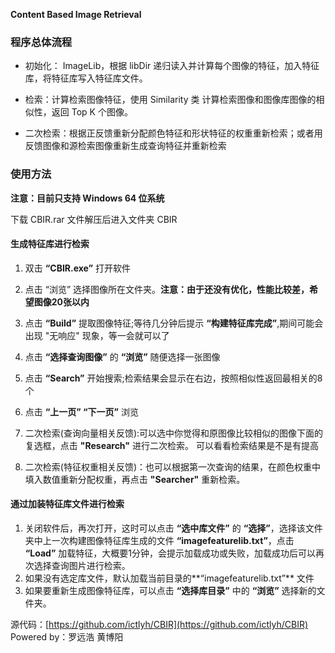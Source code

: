 **Content Based Image Retrieval**

### 程序总体流程 ###



- 初始化： ImageLib，根据 libDir 递归读入并计算每个图像的特征，加入特征库，将特征库写入特征库文件。



- 检索：计算检索图像特征，使用 Similarity 类 计算检索图像和图像库图像的相似性，返回 Top K 个图像。



- 二次检索：根据正反馈重新分配颜色特征和形状特征的权重重新检索；或者用反馈图像和源检索图像重新生成查询特征并重新检索

### 使用方法 ###

**注意：目前只支持 Windows 64 位系统**

下载 CBIR.rar 文件解压后进入文件夹 CBIR

#### 生成特征库进行检索 ####
1. 双击 **“CBIR.exe”** 打开软件

1. 点击 “浏览” 选择图像所在文件夹。**注意：由于还没有优化，性能比较差，希望图像20张以内**

1. 点击 **“Build”** 提取图像特征;等待几分钟后提示 **“构建特征库完成”**,期间可能会出现 "无响应" 现象，等一会就可以了

1. 点击 **“选择查询图像”** 的 **“浏览”** 随便选择一张图像

1. 点击 **“Search”** 开始搜索;检索结果会显示在右边，按照相似性返回最相关的8个

1. 点击 **“上一页” “下一页”** 浏览

1. 二次检索(查询向量相关反馈):可以选中你觉得和原图像比较相似的图像下面的复选框，点击 **"Research"** 进行二次检索。 可以看看检索结果是不是有提高

1. 二次检索(特征权重相关反馈)：也可以根据第一次查询的结果，在颜色权重中填入数值重新分配权重，再点击 **"Searcher"** 重新检索。

#### 通过加装特征库文件进行检索 ####
1. 关闭软件后，再次打开，这时可以点击 **“选中库文件”** 的 **“选择”**，选择该文件夹中上一次构建图像特征库生成的文件 **“imagefeaturelib.txt”**，点击 **“Load”** 加载特征，大概要1分钟，会提示加载成功或失败，加载成功后可以再次选择查询图片进行检索。
1. 如果没有选定库文件，默认加载当前目录的**“imagefeaturelib.txt”** 文件
1. 如果要重新生成图像特征库，可以点击 **“选择库目录”** 中的 **“浏览”** 选择新的文件夹。

源代码：[https://github.com/ictlyh/CBIR](https://github.com/ictlyh/CBIR)  
Powered by：罗远浩 黄博阳